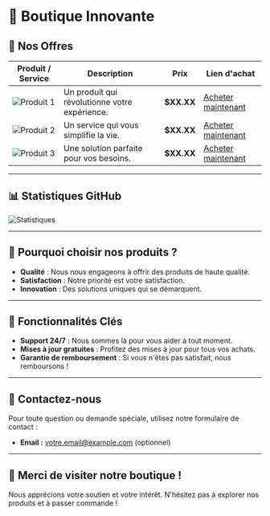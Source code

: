 # 🌟 Boutique Innovante

## 🎨 Nos Offres

| Produit / Service        | Description                                         | Prix      | Lien d'achat         |
|-------------------------|-----------------------------------------------------|-----------|-----------------------|
| ![Produit 1](https://via.placeholder.com/100) | Un produit qui révolutionne votre expérience. | **$XX.XX** | [Acheter maintenant](lien_vers_le_produit_1) |
| ![Produit 2](https://via.placeholder.com/100) | Un service qui vous simplifie la vie.         | **$XX.XX** | [Acheter maintenant](lien_vers_le_produit_2) |
| ![Produit 3](https://via.placeholder.com/100) | Une solution parfaite pour vos besoins.        | **$XX.XX** | [Acheter maintenant](lien_vers_le_produit_3) |

---

## 📊 Statistiques GitHub

![Statistiques](https://github-readme-stats.vercel.app/api?username=skyssy&show_icons=true&theme=radical)

---

## 🚀 Pourquoi choisir nos produits ?

- **Qualité** : Nous nous engageons à offrir des produits de haute qualité.
- **Satisfaction** : Notre priorité est votre satisfaction.
- **Innovation** : Des solutions uniques qui se démarquent.

---

## 🔧 Fonctionnalités Clés

- **Support 24/7** : Nous sommes là pour vous aider à tout moment.
- **Mises à jour gratuites** : Profitez des mises à jour pour tous vos achats.
- **Garantie de remboursement** : Si vous n'êtes pas satisfait, nous remboursons !

---

## 💌 Contactez-nous

Pour toute question ou demande spéciale, utilisez notre formulaire de contact :

- **Email :** [votre.email@example.com](mailto:votre.email@example.com) (optionnel)

---

## 🎉 Merci de visiter notre boutique !

Nous apprécions votre soutien et votre intérêt. N'hésitez pas à explorer nos produits et à passer commande !

